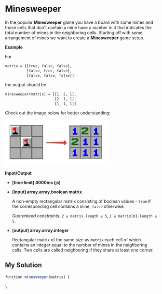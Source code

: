 # Minesweeper
﻿In the popular **Minesweeper** game you have a board with some mines and those cells that don't contain a mine have a number in it that indicates the total number of mines in the neighboring cells. Starting off with some arrangement of mines we want to create a **Minesweeper** game setup.

**Example**

For

```
matrix = [[true, false, false],
          [false, true, false],
          [false, false, false]]

```

the output should be

```
minesweeper(matrix) = [[1, 2, 1],
                       [2, 1, 1],
                       [1, 1, 1]]       

```

Check out the image below for better understanding:

![](images/example.png)

**Input/Output**

*   **[time limit] 4000ms (js)**

*   **[input] array.array.boolean matrix**

    A non-empty rectangular matrix consisting of boolean values - `true` if the corresponding cell contains a mine, `false` otherwise.

    _Guaranteed constraints:_
    `2 ≤ matrix.length ≤ 5`,
    `2 ≤ matrix[0].length ≤ 5`.

*   **[output] array.array.integer**

    Rectangular matrix of the same size as `matrix` each cell of which contains an integer equal to the number of mines in the neighboring cells. Two cells are called neighboring if they share at least one corner.


## My Solution
```javascript
﻿function minesweeper(matrix) {
​
}
​
```
